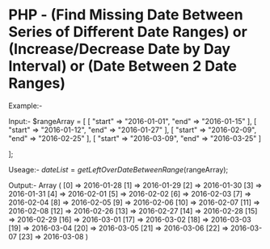 # PHP - (Find Missing Date Between Series of Different Date Ranges) or (Increase/Decrease Date by Day Interval) or (Date Between 2 Date Ranges) 


Example:-

Input:-
$rangeArray = [
  [
    "start" => "2016-01-01",
    "end" => "2016-01-15"
  ],
  [
    "start" => "2016-01-12",
    "end" => "2016-01-27"
  ],
  [
    "start" => "2016-02-09",
    "end" => "2016-02-25"
  ],
  [
    "start" => "2016-03-09",
    "end" => "2016-03-25"
  ]

];

Useage:-
$dateList = getLeftOverDateBetweenRange($rangeArray);

Output:-
      Array
    (
        [0] => 2016-01-28
        [1] => 2016-01-29
        [2] => 2016-01-30
        [3] => 2016-01-31
        [4] => 2016-02-01
        [5] => 2016-02-02
        [6] => 2016-02-03
        [7] => 2016-02-04
        [8] => 2016-02-05
        [9] => 2016-02-06
        [10] => 2016-02-07
        [11] => 2016-02-08
        [12] => 2016-02-26
        [13] => 2016-02-27
        [14] => 2016-02-28
        [15] => 2016-02-29
        [16] => 2016-03-01
        [17] => 2016-03-02
        [18] => 2016-03-03
        [19] => 2016-03-04
        [20] => 2016-03-05
        [21] => 2016-03-06
        [22] => 2016-03-07
        [23] => 2016-03-08
    )



